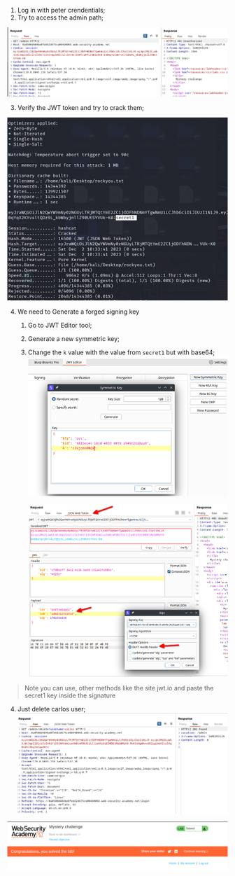 1. Log in with peter crendentials;
2. Try to access the admin path;

![](/static/img/Pasted_image_20231202122933.png)

3. Verify the JWT token and try to crack them;

![](/static/img/Pasted_image_20231202123407.png)

4. We need to Generate a forged signing key

	1. Go to JWT Editor tool;
	2. Generate a new  symmetric key;
	3. Change the `k` value with the value from `secret1`  but with base64;
		![](/static/img/Pasted_image_20231202123824.png)
	
		![](/static/img/Pasted_image_20231202124029.png)
> Note you can use, other methods like the site jwt.io and paste the secret1 key inside the signature

4. Just delete carlos user;
![](/static/img/Pasted_image_20231202124334.png)

![](/static/img/Pasted_image_20231202124408.png)

